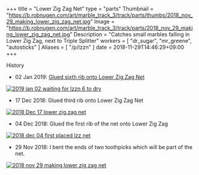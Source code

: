 +++
title = "Lower Zig Zag Net"
type = "parts"
Thumbnail = "https://b.robnugen.com/art/marble_track_3/track/parts/thumbs/2018_nov_29_making_lower_zig_zag_net.jpg"
Image = "https://b.robnugen.com/art/marble_track_3/track/parts/2018_nov_29_making_lower_zig_zag_net.jpg"
Description = "Catches small marbles falling in Lower Zig Zag, next to Triple Splitter"
workers = [
	"dr_sugar",
	"mr_greene",
	"autosticks"
]
Aliases = [
  "/p/lzzn"
]
date = 2018-11-29T14:46:29+09:00
+++

History

* 02 Jan 2019: [Glued sixth rib onto Lower Zig Zag Net](/episode/2019/january/slow-progress-day/)

[![2019 jan 02 waiting for lzzn 6 to dry](//b.robnugen.com/art/marble_track_3/construction/2019/thumbs/2019_jan_02_waiting_for_lzzn_6_to_dry.jpg)](//b.robnugen.com/art/marble_track_3/construction/2019/2019_jan_02_waiting_for_lzzn_6_to_dry.jpg)

* 17 Dec 2018: Glued third rib onto Lower Zig Zag Net

[![2018 Dec 17 lower zig zag net](//b.robnugen.com/art/marble_track_3/track/parts/thumbs/2018_Dec_17_lower_zig_zag_net.jpg)](//b.robnugen.com/art/marble_track_3/track/parts/2018_Dec_17_lower_zig_zag_net.jpg)

* 04 Dec 2018: Glued the first rib of the net onto Lower Zig Zag

[![2018 dec 04 first placed lzz net](//b.robnugen.com/art/marble_track_3/track/parts/thumbs/2018_dec_04_first_placed_lzz_net.jpg)](//b.robnugen.com/art/marble_track_3/track/parts/2018_dec_04_first_placed_lzz_net.jpg)

* 29 Nov 2018: I bent the ends of two toothpicks which will be part of the net.

[![2018 nov 29 making lower zig zag net](//b.robnugen.com/art/marble_track_3/track/parts/thumbs/2018_nov_29_making_lower_zig_zag_net.jpg)](//b.robnugen.com/art/marble_track_3/track/parts/2018_nov_29_making_lower_zig_zag_net.jpg)

